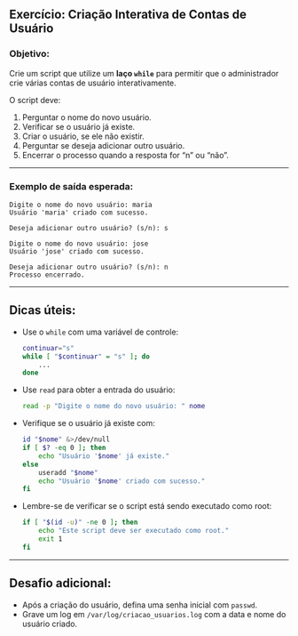 ## Exercício: Criação Interativa de Contas de Usuário

### Objetivo:

Crie um script que utilize um **laço `while`** para permitir que o administrador crie várias contas de usuário interativamente.

O script deve:

1. Perguntar o nome do novo usuário.
2. Verificar se o usuário já existe.
3. Criar o usuário, se ele não existir.
4. Perguntar se deseja adicionar outro usuário.
5. Encerrar o processo quando a resposta for “n” ou “não”.

---

### Exemplo de saída esperada:

```
Digite o nome do novo usuário: maria
Usuário 'maria' criado com sucesso.

Deseja adicionar outro usuário? (s/n): s

Digite o nome do novo usuário: jose
Usuário 'jose' criado com sucesso.

Deseja adicionar outro usuário? (s/n): n
Processo encerrado.
```

---

## Dicas úteis:

* Use o `while` com uma variável de controle:

  ```bash
  continuar="s"
  while [ "$continuar" = "s" ]; do
      ...
  done
  ```

* Use `read` para obter a entrada do usuário:

  ```bash
  read -p "Digite o nome do novo usuário: " nome
  ```

* Verifique se o usuário já existe com:

  ```bash
  id "$nome" &>/dev/null
  if [ $? -eq 0 ]; then
      echo "Usuário '$nome' já existe."
  else
      useradd "$nome"
      echo "Usuário '$nome' criado com sucesso."
  fi
  ```

* Lembre-se de verificar se o script está sendo executado como root:

  ```bash
  if [ "$(id -u)" -ne 0 ]; then
      echo "Este script deve ser executado como root."
      exit 1
  fi
  ```

---

## Desafio adicional:

* Após a criação do usuário, defina uma senha inicial com `passwd`.
* Grave um log em `/var/log/criacao_usuarios.log` com a data e nome do usuário criado.

